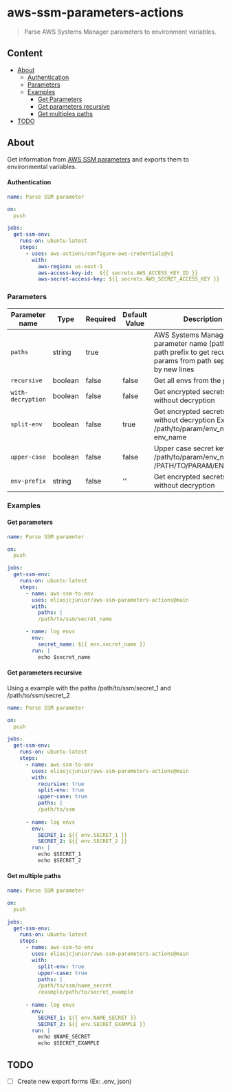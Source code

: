 # aws-ssm-parameters-actions

> Parse AWS Systems Manager parameters to environment variables.

## Content

  * [About](#about)
     * [Authentication](#authentication)
     * [Parameters](#parameters)
     * [Examples](#examples)
        * [Get Parameters](#get-parameters)
        * [Get parameters recursive](#get-parameters-recursive)
        * [Get multiples paths](#get-multiples-paths)
  * [TODO](#todo)

## About

Get information from [AWS SSM parameters](https://console.aws.amazon.com/systems-manager/parameters) and exports them to environmental variables.

<a  name="authentication"/>

#### Authentication

```yaml
name: Parse SSM parameter

on:
  push

jobs:
  get-ssm-env:
    runs-on: ubuntu-latest
    steps:
      - uses: aws-actions/configure-aws-credentials@v1
        with:
          aws-region: us-east-1
          aws-access-key-id:  ${{ secrets.AWS_ACCESS_KEY_ID }}
          aws-secret-access-key: ${{ secrets.AWS_SECRET_ACCESS_KEY }}
```

### Parameters

Parameter name | Type | Required | Default Value | Description
--- | --- | --- | --- | ---
`paths` | string | true | | AWS Systems Manager parameter name (path) or path prefix to get recursive params from path separeted by new lines
`recursive` | boolean | false | false| Get all envs from the path
`with-decryption` | boolean | false | false | Get encrypted secrets values without decryption
`split-env` | boolean | false | true | Get encrypted secrets values without decryption Ex: /path/to/param/env_name => env_name
`upper-case` | boolean | false | false | Upper case secret keys Ex: /path/to/param/env_name => /PATH/TO/PARAM/ENV_NAME
`env-prefix` | string | false | '' | Get encrypted secrets values without decryption

### Examples

<a  name="get-parameters"/>

#### Get parameters

```yaml
name: Parse SSM parameter

on:
  push

jobs:
  get-ssm-env:
    runs-on: ubuntu-latest
    steps:
      - name: aws-ssm-to-env
        uses: eliasjcjunior/aws-ssm-parameters-actions@main
        with:
          paths: |
          /path/to/ssm/secret_name

      - name: log envs
        env:
          secret_name: ${{ env.secret_name }}
        run: |
          echo $secret_name
```

<a  name="get-parameters-recursive"/>

#### Get parameters recursive

Using a example with the paths /path/to/ssm/secret_1 and /path/to/ssm/secret_2


```yaml
name: Parse SSM parameter

on:
  push

jobs:
  get-ssm-env:
    runs-on: ubuntu-latest
    steps:
      - name: aws-ssm-to-env
        uses: eliasjcjunior/aws-ssm-parameters-actions@main
        with:
          recursive: true
          split-env: true
          upper-case: true
          paths: |
          /path/to/ssm
          
      - name: log envs
        env:
          SECRET_1: ${{ env.SECRET_1 }}
          SECRET_2: ${{ env.SECRET_2 }}
        run: |
          echo $SECRET_1
          echo $SECRET_2
```

<a  name="get-multiple-paths"/>

#### Get multiple paths

```yaml
name: Parse SSM parameter

on:
  push

jobs:
  get-ssm-env:
    runs-on: ubuntu-latest
    steps:
      - name: aws-ssm-to-env
        uses: eliasjcjunior/aws-ssm-parameters-actions@main
        with:
          split-env: true
          upper-case: true
          paths: |
          /path/to/ssm/name_secret
          /example/path/to/secret_example
          
      - name: log envs
        env:
          SECRET_1: ${{ env.NAME_SECRET }}
          SECRET_2: ${{ env.SECRET_EXAMPLE }}
        run: |
          echo $NAME_SECRET
          echo $SECRET_EXAMPLE
```

## TODO
 - [ ] Create new export forms (Ex: .env, json)